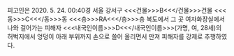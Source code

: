 피고인은 2020. 5. 24. 00:40경 서울 강서구 <<<건물>>>B<<</건물>>>건물 <<<동>>>C<<</동>>>동 <<<층>>>RA<<</층>>>층 복도에서 그 곳 여자화장실에서 나와 걸어가는 피해자 <<<내국인이름>>>D<<</내국인이름>>>(가명, 여, 28세)의 허벅지에서 엉덩이 아래 부위까지 손으로 쓸어 올리면서 만져 피해자를 강제로 추행하였다.